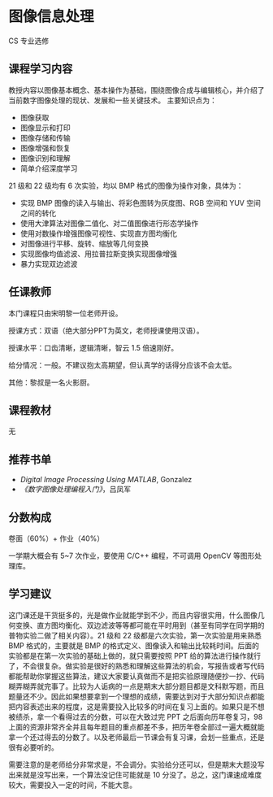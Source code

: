 # 图像信息处理 
<div class="badges">
<span class="badge cs-badge">CS 专业选修</span>
</div>


## 课程学习内容
教授内容以图像基本概念、基本操作为基础，围绕图像合成与编辑核心，并介绍了当前数字图像处理的现状、发展和一些关键技术。
主要知识点为：

- 图像获取
- 图像显示和打印
- 图像存储和传输
- 图像增强和恢复
- 图像识别和理解
- 简单介绍深度学习

21 级和 22 级均有 6 次实验，均以 BMP 格式的图像为操作对象，具体为：

- 实现 BMP 图像的读入与输出、将彩色图转为灰度图、RGB 空间和 YUV 空间之间的转化
- 使用大津算法对图像二值化、对二值图像进行形态学操作
- 使用对数操作增强图像可视性、实现直方图均衡化
- 对图像进行平移、旋转、缩放等几何变换
- 实现图像均值滤波、用拉普拉斯变换实现图像增强
- 暴力实现双边滤波

## 任课教师
本门课程只由宋明黎一位老师开设。

授课方式：双语（绝大部分PPT为英文，老师授课使用汉语）。

授课水平：口齿清晰，逻辑清晰，智云 1.5 倍速刚好。

给分情况：一般。不建议抱太高期望，但认真学的话得分应该不会太低。

其他：黎叔是一名火影厨。

## 课程教材
无

## 推荐书单
-  *Digital Image Processing Using MATLAB*, Gonzalez
- *《数字图像处理编程入门》*，吕凤军

## 分数构成
卷面（60%）+ 作业（40%）

一学期大概会有 5~7 次作业，要使用 C/C++ 编程，不可调用 OpenCV 等图形处理库。

## 学习建议
这门课还是干货挺多的，光是做作业就能学到不少，而且内容很实用，什么图像几何变换、直方图均衡化、双边滤波等等都可能在平时用到（甚至有同学在同学期的普物实验二做了相关内容）。21 级和 22 级都是六次实验，第一次实验是用来熟悉 BMP 格式的，主要就是 BMP 的格式定义、图像读入和输出比较耗时间。后面的实验都是在第一次实验的基础上做的，就只需要按照 PPT 给的算法进行操作就行了，不会很复杂。做实验是很好的熟悉和理解这些算法的机会，写报告或者写代码都能帮助你掌握这些算法，建议大家要认真做而不是把实验原理随便抄一抄、代码糊弄糊弄就完事了。比较为人诟病的一点是期末大部分题目都是文科默写题，而且题量还不少。因此如果想要拿到一个理想的成绩，需要达到对于大部分知识点都能把内容表述出来的程度，这是需要投入比较多的时间在复习上面的。如果只是不想被绩杀，拿一个看得过去的分数，可以在大致过完 PPT 之后面向历年卷复习，98 上面的资源非常齐全并且每年题目的重点都差不多，把历年卷全部过一遍大概就能拿一个还过得去的分数了。以及老师最后一节课会有复习课，会划一些重点，还是很有必要听的。

需要注意的是老师给分非常求是，不会调分。实验给分还可以，但是期末大题没写出来就是没写出来，一个算法没记住可能就是 10 分没了。总之，这门课速成难度较大，需要投入一定的时间，不能大意。
